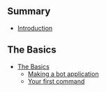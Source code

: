 ## Summary

- [Introduction](./intro.md)

## The Basics

- [The Basics](./basics/basics.md)
    - [Making a bot application](./basics/making_a_bot.md)
    - [Your first command](./basics/first_command.md)
